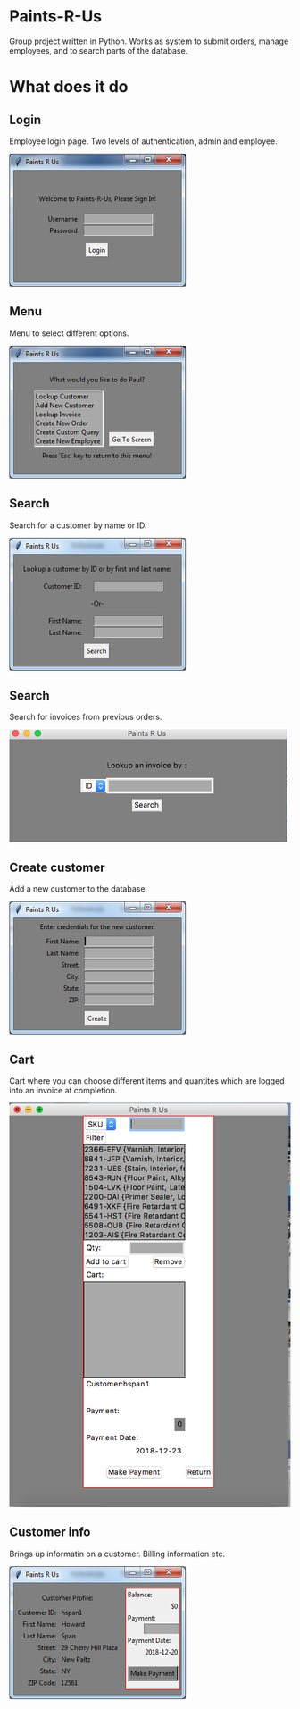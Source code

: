 # Paints-R-Us
Group project written in Python. Works as system to submit orders, manage employees, and to search parts of the database.
# What does it do
## Login

Employee login page. Two levels of authentication, admin and employee.

![alt text](https://github.com/Stefunga/Paints-R-Us/blob/master/Login.png)
## Menu

Menu to select different options.

![alt text](https://github.com/Stefunga/Paints-R-Us/blob/master/Menu.png)

## Search

Search for a customer by name or ID.

![alt text](https://github.com/Stefunga/Paints-R-Us/blob/master/Search.png)
## Search

Search for invoices from previous orders.

![alt text](https://github.com/Stefunga/Paints-R-Us/blob/master/IDLookup.png)
## Create customer

Add a new customer to the database.

![alt text](https://github.com/Stefunga/Paints-R-Us/blob/master/Cust_Info.png)
## Cart

Cart where you can choose different items and quantites which are logged into an invoice at completion.

![alt text](https://github.com/Stefunga/Paints-R-Us/blob/master/Cart.png)
## Customer info

Brings up informatin on a customer. Billing information etc.

![alt text](https://github.com/Stefunga/Paints-R-Us/blob/master/CustInfo.png)
